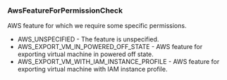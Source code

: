### AwsFeatureForPermissionCheck
AWS feature for which we require some specific permissions.

- AWS_UNSPECIFIED - The feature is unspecified.
- AWS_EXPORT_VM_IN_POWERED_OFF_STATE - AWS feature for exporting virtual machine in powered off state.
- AWS_EXPORT_VM_WITH_IAM_INSTANCE_PROFILE - AWS feature for exporting virtual machine with IAM instance profile.
